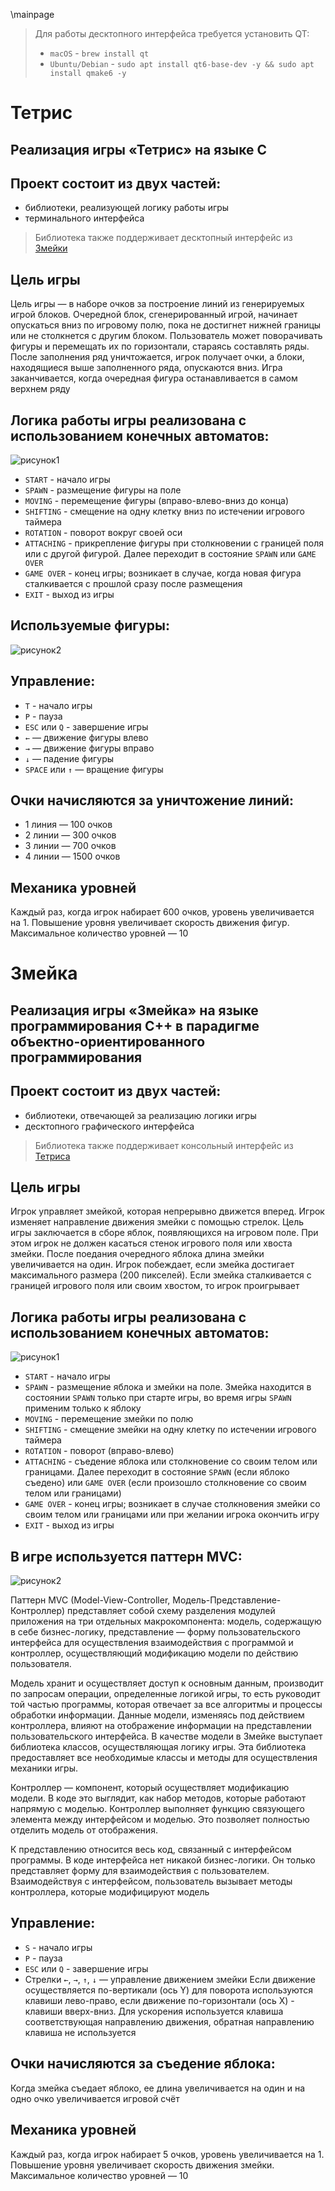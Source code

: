 \mainpage
> Для работы десктопного интерфейса требуется установить QT:
> - `macOS` - `brew install qt`
> - `Ubuntu/Debian` - `sudo apt install qt6-base-dev -y && sudo apt install qmake6 -y`

# Тетрис
## Реализация игры «Тетрис» на языке С
## Проект состоит из двух частей:
- библиотеки, реализующей логику работы игры
- терминального интерфейса
> Библиотека также поддерживает десктопный интерфейс из [Змейки](#змейка)

## Цель игры
Цель игры — в наборе очков за построение линий из генерируемых игрой блоков. Очередной блок, сгенерированный игрой, начинает опускаться вниз по игровому полю, пока не достигнет нижней границы или не столкнется с другим блоком. Пользователь может поворачивать фигуры и перемещать их по горизонтали, стараясь составлять ряды. После заполнения ряд уничтожается, игрок получает очки, а блоки, находящиеся выше заполненного ряда, опускаются вниз. Игра заканчивается, когда очередная фигура останавливается в самом верхнем ряду
## Логика работы игры реализована с использованием конечных автоматов:
![рисунок1](img/1_01.jpg)
- `START` - начало игры
- `SPAWN` - размещение фигуры на поле
- `MOVING` - перемещение фигуры (вправо-влево-вниз до конца)
- `SHIFTING` - смещение на одну клетку вниз по истечении игрового таймера
- `ROTATION` - поворот вокруг своей оси
- `ATTACHING` - прикрепление фигуры при столкновении с границей поля или с другой фигурой. Далее переходит в состояние `SPAWN` или `GAME OVER`
- `GAME OVER` - конец игры; возникает в случае, когда новая фигура сталкивается с прошлой сразу после размещения
- `EXIT` - выход из игры

## Используемые фигуры:
![рисунок2](img/1_02.png)

## Управление:
- `T` - начало игры
- `P` - пауза
- `ESC` или `Q` - завершение игры
- `←` — движение фигуры влево
- `→` — движение фигуры вправо
- `↓` — падение фигуры
- `SPACE` или `↑` — вращение фигуры

## Очки начисляются за уничтожение линий:
- 1 линия — 100 очков
- 2 линии — 300 очков
- 3 линии — 700 очков
- 4 линии — 1500 очков

## Механика уровней
Каждый раз, когда игрок набирает 600 очков, уровень увеличивается на 1. Повышение уровня увеличивает скорость движения фигур. Максимальное количество уровней — 10


# Змейка
## Реализация игры «Змейка» на языке программирования С++ в парадигме объектно-ориентированного программирования
## Проект состоит из двух частей:
- библиотеки, отвечающей за реализацию логики игры
- десктопного графического интерфейса
> Библиотека также поддерживает консольный интерфейс из [Тетриса](#тетрис)

## Цель игры
Игрок управляет змейкой, которая непрерывно движется вперед. Игрок изменяет направление движения змейки с помощью стрелок. Цель игры заключается в сборе яблок, появляющихся на игровом поле. При этом игрок не должен касаться стенок игрового поля или хвоста змейки. После поедания очередного яблока длина змейки увеличивается на один. Игрок побеждает, если змейка достигает максимального размера (200 пикселей). Если змейка сталкивается с границей игрового поля или своим хвостом, то игрок проигрывает
## Логика работы игры реализована с использованием конечных автоматов:
![рисунок1](img/1_01.jpg)
- `START` - начало игры
- `SPAWN` - размещение яблока и змейки на поле. Змейка находится в состоянии `SPAWN` только при старте игры, во время игры `SPAWN` применим только к яблоку
- `MOVING` - перемещение змейки по полю
- `SHIFTING` - смещение змейки на одну клетку по истечении игрового таймера
- `ROTATION` - поворот (вправо-влево)
- `ATTACHING` - съедение яблока или столкновение со своим телом или границами. Далее переходит в состояние `SPAWN` (если яблоко съедено) или `GAME OVER` (если произошло столкновение со своим телом или границами)
- `GAME OVER` - конец игры; возникает в случае столкновения змейки со своим телом или границами или при желании игрока окончить игру
- `EXIT` - выход из игры

## В игре используется паттерн MVC:
![рисунок2](img/2_01.png)

Паттерн MVC (Model-View-Controller, Модель-Представление-Контроллер) представляет собой схему разделения модулей приложения на три отдельных макрокомпонента: модель, содержащую в себе бизнес-логику, представление — форму пользовательского интерфейса для осуществления взаимодействия с программой и контроллер, осуществляющий модификацию модели по действию пользователя.

Модель хранит и осуществляет доступ к основным данным, производит по запросам операции, определенные логикой игры, то есть руководит той частью программы, которая отвечает за все алгоритмы и процессы обработки информации. Данные модели, изменяясь под действием контроллера, влияют на отображение информации на представлении пользовательского интерфейса. В качестве модели в Змейке выступает библиотека классов, осуществляющая логику игры. Эта библиотека предоставляет все необходимые классы и методы для осуществления механики игры.

Контроллер — компонент, который осуществляет модификацию модели. В коде это выглядит, как набор методов, которые работают напрямую с моделью. Контроллер выполняет функцию связующего элемента между интерфейсом и моделью. Это позволяет полностью отделить модель от отображения.

К представлению относится весь код, связанный с интерфейсом программы. В коде интерфейса нет никакой бизнес-логики. Он только представляет форму для взаимодействия с пользователем. Взаимодействуя с интерфейсом, пользователь вызывает методы контроллера, которые модифицируют модель

## Управление:
- `S` - начало игры
- `P` - пауза
- `ESC` или `Q` - завершение игры
- Стрелки `←`, `→`, `↑`, `↓` — управление движением змейки Если движение осуществляется по-вертикали (ось Y) для поворота используются клавиши лево-право, если движение по-горизонтали (ось Х) - клавиши вверх-вниз. Для ускорения используется клавиша соответствующая направлению движения, обратная направлению клавиша не используется

## Очки начисляются за съедение яблока:
Когда змейка съедает яблоко, ее длина увеличивается на один и на одно очко увеличивается игровой счёт

## Механика уровней
Каждый раз, когда игрок набирает 5 очков, уровень увеличивается на 1. Повышение уровня увеличивает скорость движения змейки. Максимальное количество уровней — 10